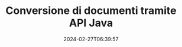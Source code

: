 ---
############################# Static ############################
layout: "landing"
date: 2024-02-27T06:39:57
draft: false

product: "Conversion"
product_tag: "conversion"
platform: Java
platform_tag: java

############################# Drop-down ############################
supported_platforms:
  items:
    # supported_platforms loop
    - title: ".NET"
      tag: "net"
    # supported_platforms loop
    - title: "Java"
      tag: "java"
    # supported_platforms loop
    - title: "Node.js"
      tag: "nodejs-java" 
    # supported_platforms loop
    - title: "Python"
      tag: "python-net" 

############################# Head ############################
head_title: "API di conversione documenti Java | Converti PDF, Word, Excel, PPTX, HTML e immagini"
head_description: "API di conversione documenti Java. Converti PDF, Word, DOC, DOCX, Excel, fogli di calcolo, PPT, PPTX, HTML, PSD, MPT, MPP, email, MSG, EMLX, AutoCAD e formati di file immagine."

############################# Header ############################
title: "Conversione di documenti tramite API Java"
description: "Potente API di conversione per convertire file PDF, Microsoft Office, HTML, eBook e immagini"
words:
  for: "for"

actions:
  main: "Scarica gratis Maven"
  main_link: "https://releases.groupdocs.com/java/repo/com/groupdocs/groupdocs-conversion/"
  alt: "Licenza"
  alt_link: "https://purchase.groupdocs.com/pricing/conversion/java"
  title: "Pronto per iniziare?"
  description: "Prova gratuitamente le funzionalità di GroupDocs.Conversion o richiedi una licenza"

release:
  title: "Versione {0} rilasciata"
  notes: "Scopri le novità"
  downloads: "Download"
  link: "https://releases.groupdocs.com/conversion/java/release-notes/latest/"

code:
  title: "Come convertire file PDF in Java"
  more: "Altri esempi"
  more_link: "https://github.com/groupdocs-conversion/GroupDocs.Conversion-for-Java"
  install: |
    <dependencies>
      <dependency>
        <groupId>com.groupdocs</groupId>
        <artifactId>groupdocs-conversion</artifactId>
        <version>{0}</version>
      </dependency>
    </dependencies>

    <repositories>
      <repository>
        <id>repository.groupdocs.com</id>
        <name>GroupDocs Repository</name>
        <url>https://repository.groupdocs.com/repo/</url>
      </repository>
    </repositories>
  content: |
    ```java {style=abap}
    // Carica il file PDF di origine 
    Converter converter = new Converter("resume.pdf");
    
    // Imposta le opzioni di conversione  
    WordProcessingConvertOptions convertOptions = 
        new WordProcessingConvertOptions();

    // Converti PDF in DOCX
    converter.convert("resume.docx", convertOptions);
    ```
############################# Overview ############################
overview:
  enable: true
  title: "GroupDocs.Conversion in breve"
  description: "Esplora le funzionalità dell'API per una conversione rapida e impeccabile di file PDF, Microsoft Office, HTML, eBook e immagini all'interno delle applicazioni Java"
  features:
    # feature loop
    - title: "Conversione semplificata"
      content: "Con l'API GroupDocs.Conversion puoi convertire facilmente documenti di diversi formati in PDF, Microsoft Office, HTML, eBook e file di immagine. L'API fornisce opzioni flessibili e robuste, garantendo l'integrità del contenuto e della struttura del documento durante tutto il processo di conversione."

    # feature loop
    - title: "Passa facilmente da un formato all'altro"
      content: "Il processo di utilizzo dell'API GroupDocs.Conversion è incredibilmente semplice e richiede un solo metodo e una serie di opzioni per passare facilmente da un formato all'altro."

    # feature loop
    - title: "Compatibilità multipiattaforma"
      content: "Esplora una soluzione di conversione con compatibilità multipiattaforma intrinseca, che soddisfa una base di utenti più ampia e garantisce prestazioni ottimali in vari ambienti per tutti i requisiti di conversione dei documenti."

############################# Platforms ############################
platforms:
  enable: true
  title: "Indipendenza dalla piattaforma"
  description: "GroupDocs.Conversion per Java supporta i seguenti sistemi operativi, framework e gestori di pacchetti"
  items:
    # platform loop
    - title: "Amazon"
      image: "amazon"
    # platform loop
    - title: "Docker"
      image: "docker"
    # platform loop
    - title: "Azure"
      image: "azure"
    # platform loop
    - title: "Eclipse"
      image: "eclipse"
    # platform loop
    - title: "IntelliJ"
      image: "intellij"
    # platform loop
    - title: "Windows"
      image: "windows"
    # platform loop
    - title: "Linux"
      image: "linux"
    # platform loop
    - title: "Maven"
      image: "maven"


############################# File formats ############################
formats:
  enable: true
  title: "Formati di file supportati"
  description: |
    GroupDocs.Conversion per Java supporta operazioni con i seguenti [formati di file](https://docs.groupdocs.com/conversion/java/supported-file-formats/).
  groups:
    # group loop
    - color: "green"
      content: |
        ### Formati dei documenti
        * **Documents:** PDF, XPS, TEX
        * **Word:** DOC, DOCX, DOCM, DOT, DOTX, DOTM, RTF, TXT
        * **PowerPoint:** PPT, PPTX, PPS, PPSX, ODP, OTP
        * **Excel:** XLS, XLSX, XLSM, XLSB, XLTM, XLTX, XLT, XLAM
        * **Visio:** VSDX, VSDM, VSSX, VSTX, VSTM, VSSM, VSX, VTX, VDX
        * **OpenDocument:** ODT, OTT, ODS
    # group loop
    - color: "blue"
      content: |
        ### Immagini e contenuti multimediali
        * **Images:** BMP, JPEG, PNG, GIF, TIFF, SVG, PS
        * **Diagram:** VSDX, DRAW, LUCIDCHART
        * **CAD & GIS:** DWG, DXF, DWF, IFC, SHP, KML, GEOJSON
        * **Audio:** MP3, WAV, FLAC, AAC, OGG
        * **Video:** MP4, AVI, MKV, MOV, WMV
        * **3D & Vector:** SVG, AI, EPS, CDR, STL, OBJ, FBX, DAE, GLB     
      # group loop
    - color: "red"
      content: |
        ### Altri formati        
        * **eBook:** EPUB, MOBI, AZW, FB2
        * **Web:**  HTML, MHTML, MHT
        * **Archives:** ZIP, TAR, RAR, 7Z, BZ2, GZ
        * **Email & Outlook:** PST, OST, MSG, EML
        * **Finance:** QFX, OFX
        * **OneNote:**  ONE

############################# Features ############################
features:
  enable: true
  title: "Funzionalità di GroupDocs.Conversion"
  description: "Converti senza problemi documenti PDF e Office in HTML, JPG, PNG, BMP, TIFF, SVG e molti altri formati. GroupDocs.Conversion per l'API Java è progettato per essere facile da usare e integrare nel tuo progetto. Supporta tutti i formati di documenti più diffusi con la possibilità di personalizzare il processo di conversione."

  items:
    # feature loop
    - icon: "merge"
      title: "Conversione multiformato"
      content: "Converti file tra vari formati, inclusi PDF, DOCX, XLSX, PPTX e altri, con facilità."

    # feature loop
    - icon: "split"
      title: "Uscita ad alta fedeltà"
      content: "Conserva la qualità e la formattazione originali dei documenti durante il processo di conversione."

    # feature loop
    - icon: "move"
      title: "Conversione di più file"
      content: "Converti più file e combinali in un archivio, semplificando l'organizzazione dei contenuti convertiti."

    # feature loop
    - icon: "remove"
      title: "Documento multipagina in immagini"
      content: "Converti documenti multipagina in immagini pagina per pagina, consentendo un controllo preciso sul processo di trasformazione e facilitando l'estrazione e l'analisi dei documenti basati su immagini."

    # feature loop
    - icon: "rotate"
      title: "Impostazioni personalizzabili"
      content: "Perfeziona i parametri di conversione come risoluzione, qualità e layout per soddisfare requisiti specifici."

    # feature loop
    - icon: "swap"
      title: "Elaborazione sicura"
      content: "Garantisci la privacy dei dati con opzioni di conversione file protette da password."

    # feature loop
    - icon: "extract"
      title: "Integrazione dell'API"
      content: "Integra perfettamente le funzionalità di conversione nelle tue applicazioni Java, rendendole parte integrante del tuo flusso di lavoro."

    # feature loop
    - icon: "orientation"
      title: "Conversione robusta"
      content: "Garantisci conversioni di file affidabili e prive di errori, garantendo l'accuratezza e l'integrità dei tuoi documenti trasformati."

    # feature loop
    - icon: "preview"
      title: "Converti documenti dagli archivi"
      content: "Estrai e converti documenti dagli archivi, consentendo la trasformazione dei contenuti archiviati all'interno di file compressi."

############################# Code samples ############################
code_samples:
  enable: true
  title: "Esempi di codici"
  description: "Alcuni casi d'uso tipici di GroupDocs.Conversion per operazioni Java"
  items:
    # code sample loop
    - title: "Converti PDF in immagine"
      content: |
        Uno scenario comunemente riscontrato prevede la conversione di un intero documento PDF o di pagine specifiche in una raccolta di immagini. GroupDocs.Conversion per Java offre la possibilità di convertire PDF in vari formati di immagine, come TIFF, JPG, PNG, GIF, BMP e altri.  
        Puoi selezionare il formato immagine preferito utilizzando la classe ImageFileType.
        {{< landing/code title="Conversione di PDF in PNG in Java">}}
        ```java {style=abap}
        import com.groupdocs.conversion.Converter;
        import com.groupdocs.conversion.filetypes.ImageFileType;
        import com.groupdocs.conversion.options.convert.ImageConvertOptions;
        //...

        // Carica il file PDF di origine
        Converter converter = new Converter("resume.pdf");
        
        // Imposta le opzioni di conversione e specifica il tipo di immagine di output
        ImageConvertOptions convertOptions = new ImageConvertOptions();
        convertOptions.setFormat(ImageFileType.Png);

        // Converti ogni pagina del documento PDF in PNG
        converter.convert("page.png", convertOptions);
        ```
        {{< /landing/code >}}
    # code sample loop
    - title: "Converti un segmento di un documento di grandi dimensioni"
      content: |
        Con GroupDocs.Conversion per Java, puoi convertire facilmente pagine specifiche da un lungo documento.  
        Hai due metodi per raggiungere questo obiettivo, a seconda delle tue esigenze. Puoi convertire un intervallo di pagine o convertire pagine specifiche.
        {{< landing/code title="Converti DOCX (pagine 2-4) in PDF in Java">}}
        ```java {style=abap}   
        import com.groupdocs.conversion.Converter;
        import com.groupdocs.conversion.options.convert.PdfConvertOptions;
        //...

        // Carica il file DOCX di origine
        Converter converter = new Converter("booklet.docx");
           
        // Imposta le opzioni e specifica l'intervallo di pagine da convertire
        PdfConvertOptions convertOptions = new PdfConvertOptions();
        convertOptions.setPageNumber(2);
        convertOptions.setPagesCount(3);

        // Converti le pagine 2-4 in PDF
        converter.convert("pages-2-4.pdf", convertOptions);
        ```
        {{< /landing/code >}}
        
---